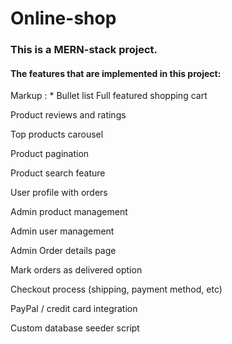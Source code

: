# Online-shop
### This is a MERN-stack project.
#### The features that are implemented in this project:
Markup : * Bullet list Full featured shopping cart

Product reviews and ratings

Top products carousel

Product pagination

Product search feature

User profile with orders

Admin product management

Admin user management

Admin Order details page

Mark orders as delivered option

Checkout process (shipping, payment method, etc)

PayPal / credit card integration

Custom database seeder script

